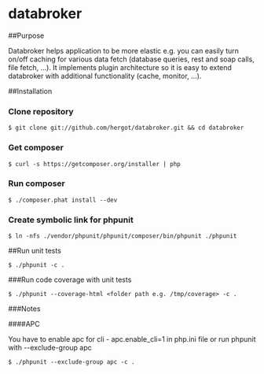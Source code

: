 databroker
==========

##Purpose

Databroker helps application to be more elastic e.g. you can easily turn on/off caching for various data fetch (database queries, rest and soap calls, file fetch, ...).
It implements plugin architecture so it is easy to extend databroker with additional functionality (cache, monitor, ...).

##Installation

### Clone repository

`$ git clone git://github.com/hergot/databroker.git && cd databroker`

### Get composer

`$ curl -s https://getcomposer.org/installer | php`

### Run composer

`$ ./composer.phat install --dev`

### Create symbolic link for phpunit

`$ ln -nfs ./vendor/phpunit/phpunit/composer/bin/phpunit ./phpunit`

##Run unit tests

`$ ./phpunit -c .`

###Run code coverage with unit tests

`$ ./phpunit --coverage-html <folder path e.g. /tmp/coverage> -c .`

###Notes

####APC

You have to enable apc for cli - apc.enable_cli=1 in php.ini file or run phpunit with --exclude-group apc

`$ ./phpunit --exclude-group apc -c .`


